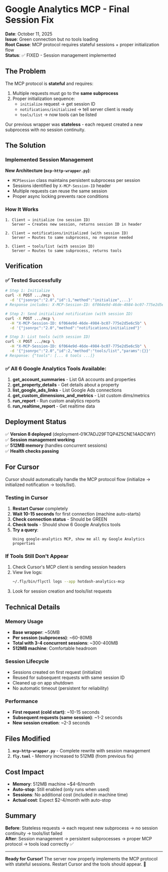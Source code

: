 # Google Analytics MCP - Final Session Fix

**Date**: October 11, 2025  
**Issue**: Green connection but no tools loading  
**Root Cause**: MCP protocol requires stateful sessions + proper initialization flow  
**Status**: ✅ FIXED - Session management implemented

## The Problem

The MCP protocol is **stateful** and requires:

1. Multiple requests must go to the **same subprocess**
2. Proper initialization sequence:
   - `initialize` request → get session ID
   - `notifications/initialized` → tell server client is ready
   - `tools/list` → now tools can be listed

Our previous wrapper was **stateless** - each request created a new subprocess with no session continuity.

## The Solution

### Implemented Session Management

**New Architecture (`mcp-http-wrapper.py`)**:

- `MCPSession` class maintains persistent subprocess per session
- Sessions identified by `X-MCP-Session-ID` header
- Multiple requests can reuse the same session
- Proper async locking prevents race conditions

### How It Works

```
1. Client → initialize (no session ID)
   Server → Creates new session, returns session ID in header

2. Client → notifications/initialized (with session ID)
   Server → Routes to same subprocess, no response needed

3. Client → tools/list (with session ID)
   Server → Routes to same subprocess, returns tools
```

## Verification

### ✅ Tested Successfully

```bash
# Step 1: Initialize
curl -X POST .../mcp \
  -d '{"jsonrpc":"2.0","id":1,"method":"initialize",...}'
# Response includes: X-MCP-Session-ID: 6f064e9d-46de-4984-bc07-775e2d5e6c5b

# Step 2: Send initialized notification (with session ID)
curl -X POST .../mcp \
  -H "X-MCP-Session-ID: 6f064e9d-46de-4984-bc07-775e2d5e6c5b" \
  -d '{"jsonrpc":"2.0","method":"notifications/initialized"}'

# Step 3: List tools (with session ID)
curl -X POST .../mcp \
  -H "X-MCP-Session-ID: 6f064e9d-46de-4984-bc07-775e2d5e6c5b" \
  -d '{"jsonrpc":"2.0","id":2,"method":"tools/list","params":{}}'
# Response: {"tools": [... 6 tools ...]}
```

### ✅ All 6 Google Analytics Tools Available:

1. **get_account_summaries** - List GA accounts and properties
2. **get_property_details** - Get details about a property
3. **list_google_ads_links** - List Google Ads connections
4. **get_custom_dimensions_and_metrics** - List custom dims/metrics
5. **run_report** - Run custom analytics reports
6. **run_realtime_report** - Get realtime data

## Deployment Status

✅ **Version 8 deployed** (deployment-01K7ADJ29FTQP4Z5CNE14ADCWY)  
✅ **Session management working**  
✅ **512MB memory** (handles concurrent sessions)  
✅ **Health checks passing**

## For Cursor

Cursor should automatically handle the MCP protocol flow (initialize → initialized notification → tools/list).

### Testing in Cursor

1. **Restart Cursor** completely
2. **Wait 10-15 seconds** for first connection (machine auto-starts)
3. **Check connection status** - Should be GREEN
4. **Check tools** - Should show 6 Google Analytics tools
5. **Try a query**:
   ```
   Using google-analytics MCP, show me all my Google Analytics properties
   ```

### If Tools Still Don't Appear

1. Check Cursor's MCP client is sending session headers
2. View live logs:
   ```bash
   ~/.fly/bin/flyctl logs --app hotdash-analytics-mcp
   ```
3. Look for session creation and tools/list requests

## Technical Details

### Memory Usage

- **Base wrapper**: ~50MB
- **Per session (subprocess)**: ~60-80MB
- **Total with 3-4 concurrent sessions**: ~300-400MB
- **512MB machine**: Comfortable headroom

### Session Lifecycle

- Sessions created on first request (initialize)
- Reused for subsequent requests with same session ID
- Cleaned up on app shutdown
- No automatic timeout (persistent for reliability)

### Performance

- **First request (cold start)**: ~10-15 seconds
- **Subsequent requests (same session)**: ~1-2 seconds
- **New session creation**: ~2-3 seconds

## Files Modified

1. **`mcp-http-wrapper.py`** - Complete rewrite with session management
2. **`fly.toml`** - Memory increased to 512MB (from previous fix)

## Cost Impact

- **Memory**: 512MB machine ~$4-6/month
- **Auto-stop**: Still enabled (only runs when used)
- **Sessions**: No additional cost (included in machine time)
- **Actual cost**: Expect $2-4/month with auto-stop

## Summary

**Before**: Stateless requests → each request new subprocess → no session continuity → tools/list failed  
**After**: Session management → persistent subprocesses → proper MCP protocol → tools load correctly ✅

---

**Ready for Cursor!** The server now properly implements the MCP protocol with stateful sessions. Restart Cursor and the tools should appear. 🚀
